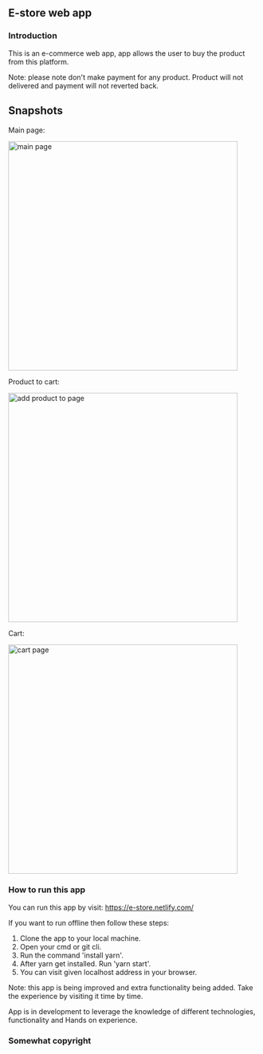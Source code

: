 ## E-store web app

### Introduction
This is an e-commerce web app, app allows the user to buy the product from this platform.

Note: please note don't make payment for any product. Product will not delivered and payment will not reverted back.

## Snapshots
Main page:

<img src="https://i.imgur.com/nrNOj89.png" alt="main page" width="460" />

Product to cart:

<img src='https://i.imgur.com/gssRHIp.png' alt="add product to page" width="460" />

Cart:

<img src='https://i.imgur.com/UYypK3L.png' alt="cart page" width="460" />

### How to run this app
You can run this app by visit: https://e-store.netlify.com/

If you want to run offline then follow these steps:
1. Clone the app to your local machine.
2. Open your cmd or git cli.
3. Run the command 'install yarn'.
4. After yarn get installed. Run 'yarn start'.
5. You can visit given localhost address in your browser.

Note: this app is being improved and extra functionality being added.
Take the experience by visiting it time by time.

App is in development to leverage the knowledge of different technologies, functionality and
Hands on experience.

### Somewhat copyright
